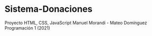# Sistema-Donaciones

Proyecto HTML, CSS, JavaScript
Manuel Morandi - Mateo Domínguez
Programación 1 (2021)
